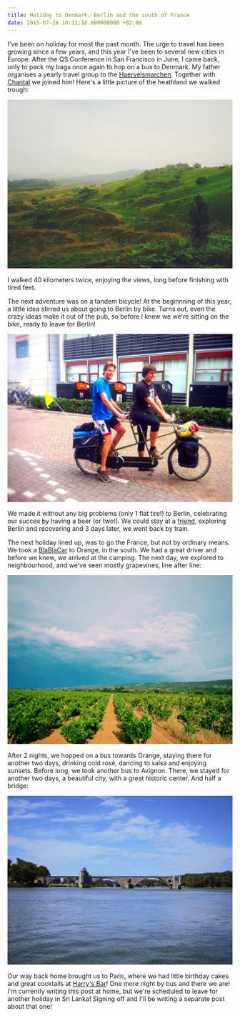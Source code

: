 ```yaml
---
title: Holiday to Denmark, Berlin and the south of France
date: 2015-07-28 10:11:18.000000000 +02:00
---
```

I've been on holiday for most the past month. The urge to travel has been growing since a few years, and this year I've been to several new cities in Europe. After the QS Conference in San Francisco in June, I came back, only to pack my bags once again to hop on a bus to Denmark. My father organises a yearly travel group to the [Haervejsmarchen](http://haervejsmarchen.nl/). Together with [Chantal](http://chantalvankempen.nl/) we joined him! Here's a little picture of the heathland we walked trough:  

[![Processed with VSCOcam with f2 preset](/img/IMG_5556-1024x768.jpg)](http://www.jplattel.nl/img/IMG_5556.jpg)

I walked 40 kilometers twice, enjoying the views, long before finishing with tired feet.

The next adventure was on a tandem bicycle! At the beginnning of this year, a little idea stirred us about going to Berlin by bike. Turns out, even the crazy ideas make it out of the pub, so before I knew we we're sitting on the bike, ready to leave for Berlin!  

[![Two crazy guys, about to leave to Berlin](/img/11701366_10204822034734691_400798680_o-1024x765.jpg)](http://www.jplattel.nl/img/11701366_10204822034734691_400798680_o.jpg) 

We made it without any big problems (only 1 flat tire!) to Berlin, celebrating our succes by having a beer (or two!). We could stay at a [friend](http://www.jelleakkerman.nl/), exploring Berlin and recovering and 3 days later, we went back by train.

The next holiday lined up, was to go the France, but not by ordinary means. We took a [BlaBlaCar](https://www.blablacar.nl/) to Orange, in the south. We had a great driver and before we knew, we arrived at the camping. The next day, we explored to neighbourhood, and we've seen mostly grapevines, line after line:  

[![Processed with VSCOcam with c1 preset](/img/IMG_5555-1024x768.jpg)](http://www.jplattel.nl/img/IMG_5555.jpg)  

After 2 nights, we hopped on a bus towards Orange, staying there for another two days, drinking cold rosé, dancing to salsa and enjoying sunsets. Before long, we took another bus to Avignon. There, we stayed for another two days, a beautiful city, with a great historic center. And half a bridge:  

[![Avignon](/img/IMG_5558-1024x768.jpg)](http://www.jplattel.nl/img/IMG_5558.jpg)  

Our way back home brought us to Paris, where we had little birthday cakes and great cocktails at [Harry's Bar](http://harrysbar.fr/en/)! One more night by bus and there we are! I'm currently writing this post at home, but we're scheduled to leave for another holiday in Sri Lanka! Signing off and I'll be writing a separate post about that one!